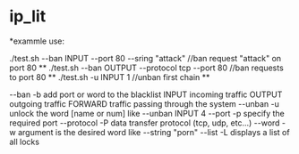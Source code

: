 # ip_lit

*exammle use:

./test.sh --ban INPUT --port 80 --sring "attack"  //ban request "attack" on port 80 **
./test.sh --ban OUTPUT --protocol tcp --port 80   //ban requests to port 80 **
./test.sh -u INPUT 1                              //unban first chain **

--ban        -b         add port or word to the blacklist
        INPUT           incoming traffic
        OUTPUT          outgoing traffic
        FORWARD         traffic passing through the system
--unban      -u         unlock the word
        [name or num]               like --unban INPUT 4
--port       -p         specify the required port
--protocol   -P         data transfer protocol (tcp, udp, etc...)
--word       -w         argument is the desired word
                                    like --string "porn"
--list       -L         displays a list of all locks
